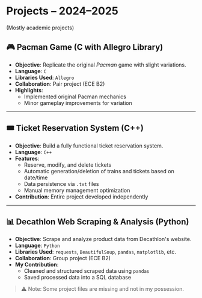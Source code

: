 # Projects – 2024–2025
(Mostly academic projects)

## 🎮 Pacman Game (C with Allegro Library)
- **Objective**: Replicate the original *Pacman* game with slight variations.
- **Language**: `C`
- **Libraries Used**: `Allegro`
- **Collaboration**: Pair project (ECE B2)
- **Highlights**:
  - Implemented original Pacman mechanics
  - Minor gameplay improvements for variation

---

## 🎟️ Ticket Reservation System (C++)
- **Objective**: Build a fully functional ticket reservation system.
- **Language**: `C++`
- **Features**:
  - Reserve, modify, and delete tickets
  - Automatic generation/deletion of trains and tickets based on date/time
  - Data persistence via `.txt` files
  - Manual memory management optimization
- **Contribution**: Entire project developed independently

---

## 📊 Decathlon Web Scraping & Analysis (Python)
- **Objective**: Scrape and analyze product data from Decathlon's website.
- **Language**: `Python`
- **Libraries Used**: `requests`, `BeautifulSoup`, `pandas`, `matplotlib`, etc.
- **Collaboration**: Group project (ECE B2)
- **My Contribution**:
  - Cleaned and structured scraped data using `pandas`
  - Saved processed data into a SQL database

> ⚠️ Note: Some project files are missing and not in my possession.
